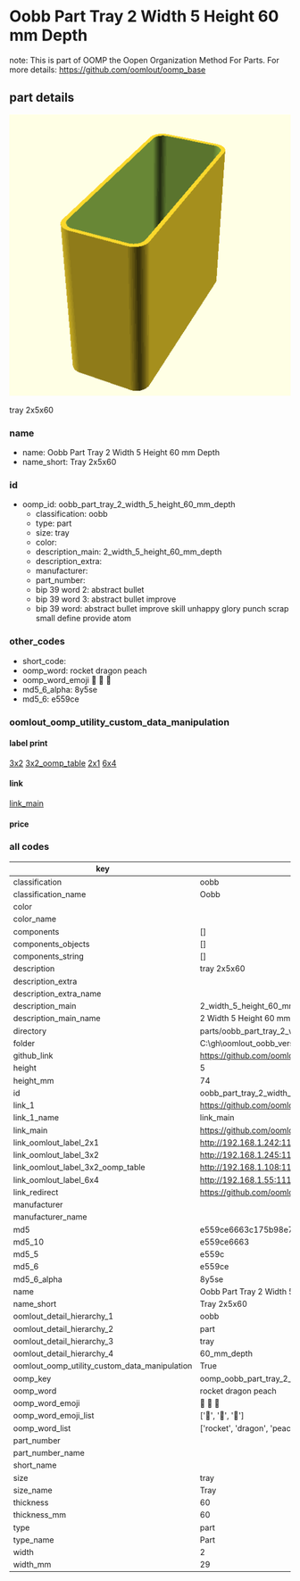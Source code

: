 # Oobb Part Tray 2 Width 5 Height 60 mm Depth  

note: This is part of OOMP the Oopen Organization Method For Parts. For more details: https://github.com/oomlout/oomp_base

##  part details
  

[![](3dpr.png)](3dpr.png)

tray 2x5x60



### name
* name: Oobb Part Tray 2 Width 5 Height 60 mm Depth
* name_short: Tray 2x5x60 
### id
* oomp_id: oobb_part_tray_2_width_5_height_60_mm_depth
  * classification: oobb
  * type: part
  * size: tray
  * color: 
  * description_main: 2_width_5_height_60_mm_depth
  * description_extra: 
  * manufacturer: 
  * part_number: 
  * bip 39 word 2: abstract bullet
  * bip 39 word 3: abstract bullet improve
  * bip 39 word: abstract bullet improve skill unhappy glory punch scrap small define provide atom

### other_codes
* short_code: 
* oomp_word: rocket dragon peach
* oomp_word_emoji :rocket: :dragon: :peach:
* md5_6_alpha: 8y5se
* md5_6: e559ce






### oomlout_oomp_utility_custom_data_manipulation
#### label print
[3x2](http://192.168.1.245:1112/?label=oomp%208y5se)
[3x2_oomp_table](http://192.168.1.108:1112/?label=oomp%208y5se)
[2x1](http://192.168.1.242:1112/?label=oomp%208y5se)
[6x4](http://192.168.1.55:1112/?label=oomp%208y5se)    

#### link

[link_main](https://github.com/oomlout/oomlout_oobb_version_4_generated_parts/tree/main/navigation_oomp/oobb/part/tray/2_width_5_height_60_mm_depth/part)                              

#### price







### all codes 
| key | value |  
| --- | --- |  
| classification | oobb |  
| classification_name | Oobb |  
| color |  |  
| color_name |  |  
| components | [] |  
| components_objects | [] |  
| components_string | [] |  
| description | tray 2x5x60 |  
| description_extra |  |  
| description_extra_name |  |  
| description_main | 2_width_5_height_60_mm_depth |  
| description_main_name | 2 Width 5 Height 60 mm Depth |  
| directory | parts/oobb_part_tray_2_width_5_height_60_mm_depth |  
| folder | C:\gh\oomlout_oobb_version_4_generated_parts\parts\oobb_part_tray_2_width_5_height_60_mm_depth |  
| github_link | https://github.com/oomlout/oomlout_oomp_part_src/tree/main/parts/oobb_part_tray_2_width_5_height_60_mm_depth |  
| height | 5 |  
| height_mm | 74 |  
| id | oobb_part_tray_2_width_5_height_60_mm_depth |  
| link_1 | https://github.com/oomlout/oomlout_oobb_version_4_generated_parts/tree/main/navigation_oomp/oobb/part/tray/2_width_5_height_60_mm_depth/part |  
| link_1_name | link_main |  
| link_main | https://github.com/oomlout/oomlout_oobb_version_4_generated_parts/tree/main/navigation_oomp/oobb/part/tray/2_width_5_height_60_mm_depth/part |  
| link_oomlout_label_2x1 | http://192.168.1.242:1112/?label=oomp%208y5se |  
| link_oomlout_label_3x2 | http://192.168.1.245:1112/?label=oomp%208y5se |  
| link_oomlout_label_3x2_oomp_table | http://192.168.1.108:1112/?label=oomp%208y5se |  
| link_oomlout_label_6x4 | http://192.168.1.55:1112/?label=oomp%208y5se |  
| link_redirect | https://github.com/oomlout/oomlout_oobb_version_4_generated_parts/tree/main/parts/oobb_tray_02_05_60 |  
| manufacturer |  |  
| manufacturer_name |  |  
| md5 | e559ce6663c175b98e76aca6e4078807 |  
| md5_10 | e559ce6663 |  
| md5_5 | e559c |  
| md5_6 | e559ce |  
| md5_6_alpha | 8y5se |  
| name | Oobb Part Tray 2 Width 5 Height 60 mm Depth |  
| name_short | Tray 2x5x60  |  
| oomlout_detail_hierarchy_1 | oobb |  
| oomlout_detail_hierarchy_2 | part |  
| oomlout_detail_hierarchy_3 | tray |  
| oomlout_detail_hierarchy_4 | 60_mm_depth |  
| oomlout_oomp_utility_custom_data_manipulation | True |  
| oomp_key | oomp_oobb_part_tray_2_width_5_height_60_mm_depth |  
| oomp_word | rocket dragon peach |  
| oomp_word_emoji | :rocket: :dragon: :peach: |  
| oomp_word_emoji_list | [':rocket:', ':dragon:', ':peach:'] |  
| oomp_word_list | ['rocket', 'dragon', 'peach'] |  
| part_number |  |  
| part_number_name |  |  
| short_name |  |  
| size | tray |  
| size_name | Tray |  
| thickness | 60 |  
| thickness_mm | 60 |  
| type | part |  
| type_name | Part |  
| width | 2 |  
| width_mm | 29 |  
